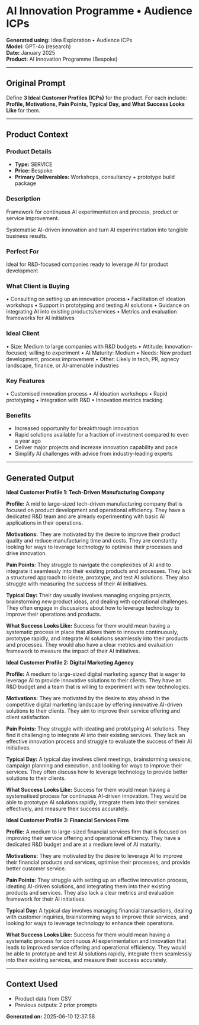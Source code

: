 # AI Innovation Programme • Audience ICPs

**Generated using:** Idea Exploration • Audience ICPs  
**Model:** GPT-4o (research)  
**Date:** January 2025  
**Product:** AI Innovation Programme (Bespoke)

---

## Original Prompt
Define **3 Ideal Customer Profiles (ICPs)** for the product. For each include: **Profile, Motivations, Pain Points, Typical Day, and What Success Looks Like** for them.

---

## Product Context

### **Product Details**
- **Type:** SERVICE
- **Price:** Bespoke
- **Primary Deliverables:** Workshops, consultancy + prototype build package

### **Description**
Framework for continuous AI experimentation and process, product or service improvement.

Systematise AI-driven innovation and turn AI experimentation into tangible business results.

### **Perfect For**
Ideal for R&D-focused companies ready to leverage AI for product development

### **What Client is Buying**
• Consulting on setting up an innovation process 
• Facilitation of ideation workshops 
• Support in prototyping and testing AI solutions 
• Guidance on integrating AI into existing products/services 
• Metrics and evaluation frameworks for AI initiatives

### **Ideal Client**
• Size: Medium to large companies with R&D budgets 
• Attitude: Innovation-focused; willing to experiment 
• AI Maturity: Medium 
• Needs: New product development, process improvement 
• Other: Likely in tech, PR, agnecy landscape, finance, or AI-amenable industries

### **Key Features**
• Customised innovation process 
• AI ideation workshops 
• Rapid prototyping 
• Integration with R&D 
• Innovation metrics tracking

### **Benefits**
- Increased opportunity for breakthrough innovation
- Rapid solutions available for a fraction of investment compared to even a year ago
- Deliver major projects and increase innovation capability and pace
- Simplify AI challenges with advice from industry-leading experts

---

## Generated Output

**Ideal Customer Profile 1: Tech-Driven Manufacturing Company**

**Profile:** A mid to large-sized tech-driven manufacturing company that is focused on product development and operational efficiency. They have a dedicated R&D team and are already experimenting with basic AI applications in their operations.

**Motivations:** They are motivated by the desire to improve their product quality and reduce manufacturing time and costs. They are constantly looking for ways to leverage technology to optimise their processes and drive innovation.

**Pain Points:** They struggle to navigate the complexities of AI and to integrate it seamlessly into their existing products and processes. They lack a structured approach to ideate, prototype, and test AI solutions. They also struggle with measuring the success of their AI initiatives.

**Typical Day:** Their day usually involves managing ongoing projects, brainstorming new product ideas, and dealing with operational challenges. They often engage in discussions about how to leverage technology to improve their operations and products.

**What Success Looks Like:** Success for them would mean having a systematic process in place that allows them to innovate continuously, prototype rapidly, and integrate AI solutions seamlessly into their products and processes. They would also have a clear metrics and evaluation framework to measure the impact of their AI initiatives.

**Ideal Customer Profile 2: Digital Marketing Agency**

**Profile:** A medium to large-sized digital marketing agency that is eager to leverage AI to provide innovative solutions to their clients. They have an R&D budget and a team that is willing to experiment with new technologies.

**Motivations:** They are motivated by the desire to stay ahead in the competitive digital marketing landscape by offering innovative AI-driven solutions to their clients. They aim to improve their service offering and client satisfaction.

**Pain Points:** They struggle with ideating and prototyping AI solutions. They find it challenging to integrate AI into their existing services. They lack an effective innovation process and struggle to evaluate the success of their AI initiatives.

**Typical Day:** A typical day involves client meetings, brainstorming sessions, campaign planning and execution, and looking for ways to improve their services. They often discuss how to leverage technology to provide better solutions to their clients.

**What Success Looks Like:** Success for them would mean having a systematised process for continuous AI-driven innovation. They would be able to prototype AI solutions rapidly, integrate them into their services effectively, and measure their success accurately.

**Ideal Customer Profile 3: Financial Services Firm**

**Profile:** A medium to large-sized financial services firm that is focused on improving their service offering and operational efficiency. They have a dedicated R&D budget and are at a medium level of AI maturity.

**Motivations:** They are motivated by the desire to leverage AI to improve their financial products and services, optimise their processes, and provide better customer service.

**Pain Points:** They struggle with setting up an effective innovation process, ideating AI-driven solutions, and integrating them into their existing products and services. They also lack a clear metrics and evaluation framework for their AI initiatives.

**Typical Day:** A typical day involves managing financial transactions, dealing with customer inquiries, brainstorming ways to improve their services, and looking for ways to leverage technology to enhance their operations.

**What Success Looks Like:** Success for them would mean having a systematic process for continuous AI experimentation and innovation that leads to improved service offering and operational efficiency. They would be able to prototype and test AI solutions rapidly, integrate them seamlessly into their existing services, and measure their success accurately.

---

## Context Used
- Product data from CSV
- Previous outputs: 2 prior prompts

**Generated on:** 2025-06-10 12:37:58
